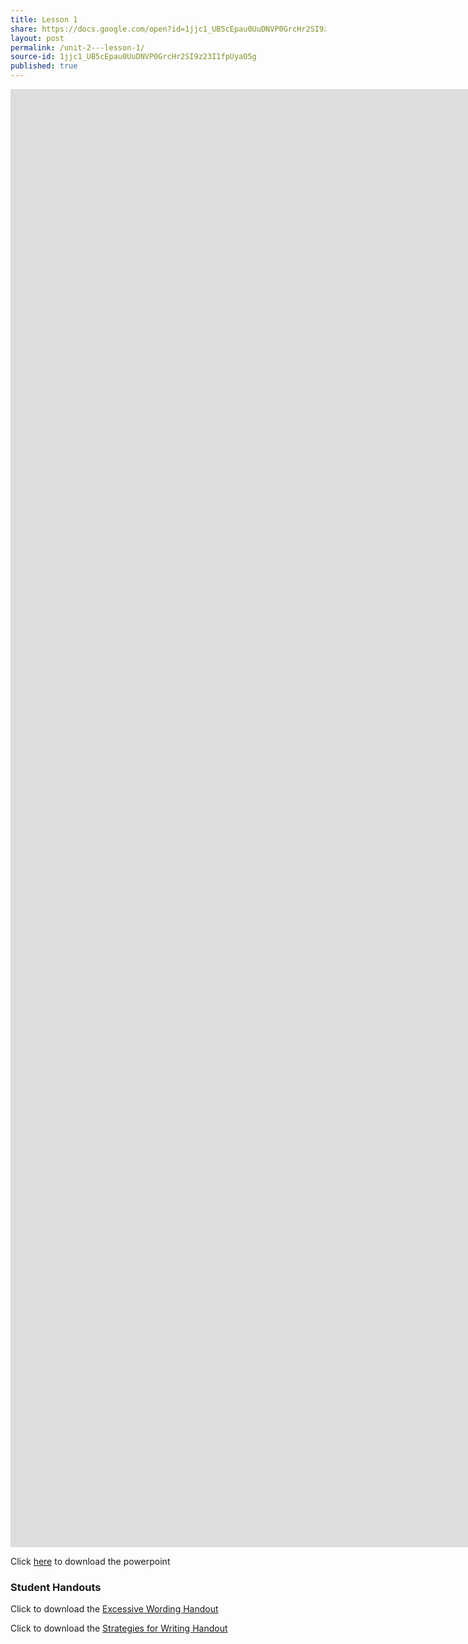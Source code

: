 ```yaml
---
title: Lesson 1
share: https://docs.google.com/open?id=1jjc1_UB5cEpau0UuDNVP0GrcHr2SI9z23I1fpUyaO5g
layout: post
permalink: /unit-2---lesson-1/
source-id: 1jjc1_UB5cEpau0UuDNVP0GrcHr2SI9z23I1fpUyaO5g
published: true
---
```

<iframe src="https://docs.google.com/presentation/d/e/2PACX-1vSZEFYGN6H1NFCoa50jgouwZPXiEE3FDp0tJhoffE1RDTPRysdKCpBOIyDaLOn1-LXTpr3p9IoYgKqC/embed?start=false&loop=false&delayms=3000" frameborder="0" width="3072" height="2333" allowfullscreen="true" mozallowfullscreen="true" webkitallowfullscreen="true"></iframe>

Click <a href="Introduction to Communication.pptx" download>here</a> to download the powerpoint 

### Student Handouts

Click to download the <a href="Student Handout - Excessive Wording .pdf" download>Excessive Wording Handout</a>

Click to download the <a href="Student Handout - Strategies for Writing.pdf" download>Strategies for Writing Handout</a>